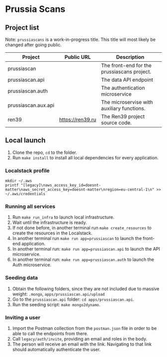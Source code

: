 # Prussia Scans

## Project list

Note: `prussiascans` is a work-in-progress title. This title will most likely be changed after going public.

| Project 	            | Public URL 	 | Description                                 |
|----------------------|---------------|---------------------------------------------|
| prussiascan  	       |  	            | The front-end for the prussiascans project. |
| prussiascan.api	     |  	            | The data API endpoint                       |
| prussiascan.auth	    |  	            | The authentication microservice             |
| prussiascan.aux.api	 |  	            | The microservise with auxiliary functions.  |
| ren39	               | https://ren39.ru | The Ren39 project source code.              |

## Local launch

1. Clone the repo, `cd` to the folder.
2. Run `make install` to install all local dependencies for every application.

### Localstack profile

~~~
mkdir ~/.aws
printf "[legacy]\naws_access_key_id=doesnt-matter\naws_secret_access_key=doesnt-matter\nregion=eu-central-1\n" >> ~/.aws/credentials
~~~

### Running all services

1. Run `make run_infra` to launch local infrastructure.
2. Wait until the infrastructure is ready.
3. If not done before, in another terminal run `make create_resources` to create the resources in the Localstack.
4. In another terminal run `make run app=prussiascan` to launch the front-end application.
5. In another terminal run: `make run app=prussiascan.api` to launch the API microservice.
5. In another terminal run: `make run app=prussiascan.auth` to launch the Auth microservice.

### Seeding data

1. Obtain the following folders, since they are not included due to massive weight: `.mongo`, `apps/prussiascan.api/upload`
2. Go to the `prussiascan.api` folder: `cd apps/prussiascan.api`.
3. Run the seeding script: `make mongo2dynamo`.

### Inviting a user

1. Import the Postman collection from the `postman.json` file in order to be able to call the endpoints from there.
2. Call `legacy/auth/invite`, providing an email and roles in the body.
3. The person will receive an email with the link. Navigating to that link should automatically authenticate the user.
